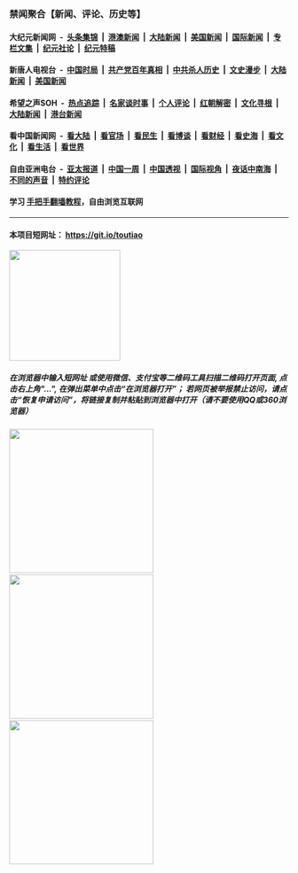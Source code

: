 ### 禁闻聚合【新闻、评论、历史等】

#### 大纪元新闻网 &nbsp;-&nbsp; [头条集锦](indexes/E头条集锦.md?t=02160522) &nbsp;|&nbsp; [港澳新闻](indexes/E港澳新闻.md?t=02160522)  &nbsp;|&nbsp; [大陆新闻](indexes/E大陆新闻.md?t=02160522) &nbsp;|&nbsp; [美国新闻](indexes/E美国新闻.md?t=02160522) &nbsp;|&nbsp; [国际新闻](indexes/E国际新闻.md?t=02160522) &nbsp;|&nbsp; [专栏文集](indexes/E专栏文集.md?t=02160522) &nbsp;|&nbsp; [纪元社论](indexes/E纪元社论.md?t=02160522) &nbsp;|&nbsp; [纪元特稿](indexes/E纪元特稿.md?t=02160522) 

#### 新唐人电视台 &nbsp;-&nbsp; [中国时局](indexes/N中国时局.md?t=02160522) &nbsp;|&nbsp; [共产党百年真相](indexes/N共产党百年真相.md?t=02160522) &nbsp;|&nbsp; [中共杀人历史](indexes/N中共杀人历史.md?t=02160522) &nbsp;|&nbsp; [文史漫步](indexes/N文史漫步.md?t=02160522) &nbsp;|&nbsp; [大陆新闻](indexes/N大陆新闻.md?t=02160522) &nbsp;|&nbsp; [美国新闻](indexes/N美国新闻.md?t=02160522)

#### 希望之声SOH &nbsp;-&nbsp; [热点追踪](indexes/H热点追踪.md?t=02160522) &nbsp;|&nbsp; [名家谈时事](indexes/H名家谈时事.md?t=02160522) &nbsp;|&nbsp; [个人评论](indexes/H个人评论.md?t=02160522)  &nbsp;|&nbsp; [红朝解密](indexes/H红朝解密.md?t=02160522) &nbsp;|&nbsp; [文化寻根](indexes/H文化寻根.md?t=02160522) &nbsp;|&nbsp; [大陆新闻](indexes/H大陆新闻.md?t=02160522) &nbsp;|&nbsp; [港台新闻](indexes/H港台新闻.md?t=02160522)

#### 看中国新闻网 &nbsp;-&nbsp; [看大陆](indexes/S看大陆.md?t=02160522) &nbsp;|&nbsp; [看官场](indexes/S看官场.md?t=02160522) &nbsp;|&nbsp; [看民生](indexes/S看民生.md?t=02160522)  &nbsp;|&nbsp; [看博谈](indexes/S看博谈.md?t=02160522) &nbsp;|&nbsp; [看财经](indexes/S看财经.md?t=02160522) &nbsp;|&nbsp; [看史海](indexes/S看史海.md?t=02160522) &nbsp;|&nbsp; [看文化](indexes/S看文化.md?t=02160522) &nbsp;|&nbsp; [看生活](indexes/S看生活.md?t=02160522) &nbsp;|&nbsp; [看世界](indexes/S看世界.md?t=02160522)

#### 自由亚洲电台 &nbsp;-&nbsp; [亚太报道](indexes/R亚太报道.md?t=02160522) &nbsp;|&nbsp; [中国一周](indexes/R中国一周.md?t=02160522) &nbsp;|&nbsp; [中国透视](indexes/R中国透视.md?t=02160522)  &nbsp;|&nbsp; [国际视角](indexes/R国际视角.md?t=02160522) &nbsp;|&nbsp; [夜话中南海](indexes/R夜话中南海.md?t=02160522) &nbsp;|&nbsp; [不同的声音](indexes/R不同的声音.md?t=02160522) &nbsp;|&nbsp; [特约评论](indexes/R特约评论.md?t=02160522)

#### 学习 [手把手翻墙教程](https://github.com/gfw-breaker/guides/wiki)，自由浏览互联网

----

#### 本项目短网址： https://git.io/toutiao
<img src="https://raw.githubusercontent.com/gfw-breaker/banned-news/master/scripts/img/qr.png" width="200px"/>  

##### 在浏览器中输入短网址 或使用微信、支付宝等二维码工具扫描二维码打开页面, 点击右上角"...", 在弹出菜单中点击“在浏览器打开”； 若网页被举报禁止访问，请点击“恢复申请访问”，将链接复制并粘贴到浏览器中打开（请不要使用QQ或360浏览器）

<img src="https://raw.githubusercontent.com/gfw-breaker/banned-news/master/scripts/img/1.png" width="260px"/> &nbsp; <img src="https://raw.githubusercontent.com/gfw-breaker/banned-news/master/scripts/img/2.png" width="260px"/> &nbsp; <img src="https://raw.githubusercontent.com/gfw-breaker/banned-news/master/scripts/img/3.png" width="260px"/>
